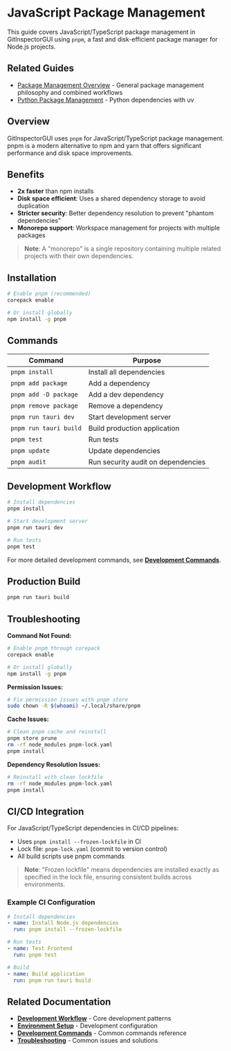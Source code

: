 # JavaScript Package Management

This guide covers JavaScript/TypeScript package management in GitInspectorGUI using `pnpm`, a fast and disk-efficient package manager for Node.js projects.

## Related Guides

-   [Package Management Overview](package-management-overview.md) - General package management philosophy and combined workflows
-   [Python Package Management](python-package-management.md) - Python dependencies with uv

## Overview

GitInspectorGUI uses `pnpm` for JavaScript/TypeScript package management. pnpm is a modern alternative to npm and yarn that offers significant performance and disk space improvements.

## Benefits

-   **2x faster** than npm installs
-   **Disk space efficient**: Uses a shared dependency storage to avoid duplication
-   **Stricter security**: Better dependency resolution to prevent "phantom dependencies"
-   **Monorepo support**: Workspace management for projects with multiple packages

> **Note**: A "monorepo" is a single repository containing multiple related projects with their own dependencies.

## Installation

```bash
# Enable pnpm (recommended)
corepack enable

# Or install globally
npm install -g pnpm
```

## Commands

| Command                | Purpose                            |
| ---------------------- | ---------------------------------- |
| `pnpm install`         | Install all dependencies           |
| `pnpm add package`     | Add a dependency                   |
| `pnpm add -D package`  | Add a dev dependency               |
| `pnpm remove package`  | Remove a dependency                |
| `pnpm run tauri dev`   | Start development server           |
| `pnpm run tauri build` | Build production application       |
| `pnpm test`            | Run tests                          |
| `pnpm update`          | Update dependencies                |
| `pnpm audit`           | Run security audit on dependencies |

## Development Workflow

```bash
# Install dependencies
pnpm install

# Start development server
pnpm run tauri dev

# Run tests
pnpm test
```

For more detailed development commands, see **[Development Commands](development-commands.md)**.

## Production Build

```bash
pnpm run tauri build
```

## Troubleshooting

**Command Not Found:**

```bash
# Enable pnpm through corepack
corepack enable

# Or install globally
npm install -g pnpm
```

**Permission Issues:**

```bash
# Fix permission issues with pnpm store
sudo chown -R $(whoami) ~/.local/share/pnpm
```

**Cache Issues:**

```bash
# Clean pnpm cache and reinstall
pnpm store prune
rm -rf node_modules pnpm-lock.yaml
pnpm install
```

**Dependency Resolution Issues:**

```bash
# Reinstall with clean lockfile
rm -rf node_modules pnpm-lock.yaml
pnpm install
```

## CI/CD Integration

For JavaScript/TypeScript dependencies in CI/CD pipelines:

-   Uses `pnpm install --frozen-lockfile` in CI
-   Lock file: `pnpm-lock.yaml` (commit to version control)
-   All build scripts use pnpm commands

> **Note**: "Frozen lockfile" means dependencies are installed exactly as specified in the lock file, ensuring consistent builds across environments.

### Example CI Configuration

```yaml
# Install dependencies
- name: Install Node.js dependencies
  run: pnpm install --frozen-lockfile

# Run tests
- name: Test Frontend
  run: pnpm test

# Build
- name: Build application
  run: pnpm run tauri build
```

## Related Documentation

-   **[Development Workflow](development-workflow.md)** - Core development patterns
-   **[Environment Setup](environment-setup.md)** - Development configuration
-   **[Development Commands](development-commands.md)** - Common commands reference
-   **[Troubleshooting](troubleshooting.md)** - Common issues and solutions
